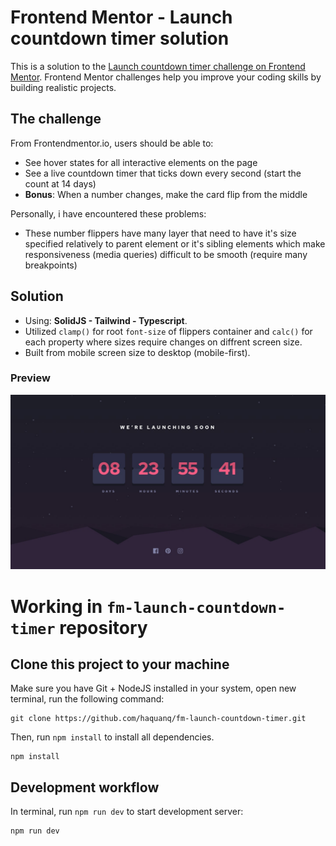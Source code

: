 # Frontend Mentor - Launch countdown timer solution

This is a solution to the [Launch countdown timer challenge on Frontend Mentor](https://www.frontendmentor.io/challenges/launch-countdown-timer-N0XkGfyz-). Frontend Mentor challenges help you improve your coding skills by building realistic projects.

## The challenge

From Frontendmentor.io, users should be able to:

- See hover states for all interactive elements on the page
- See a live countdown timer that ticks down every second (start the count at 14 days)
- **Bonus**: When a number changes, make the card flip from the middle

Personally, i have encountered these problems:

- These number flippers have many layer that need to have it's size specified relatively to parent element or it's sibling elements which make responsiveness (media queries) difficult to be smooth (require many breakpoints)

## Solution

- Using: **SolidJS - Tailwind - Typescript**.
- Utilized `clamp()` for root `font-size` of flippers container and `calc()` for each property where sizes require changes on diffrent screen size.
- Built from mobile screen size to desktop (mobile-first).

### Preview

![](./.docs/design/desktop-design.jpg)

# Working in `fm-launch-countdown-timer` repository

## Clone this project to your machine

Make sure you have Git + NodeJS installed in your system, open new terminal, run the following command:

```
git clone https://github.com/haquanq/fm-launch-countdown-timer.git
```

Then, run `npm install` to install all dependencies.

```
npm install
```

## Development workflow

In terminal, run `npm run dev` to start development server:

```
npm run dev
```
